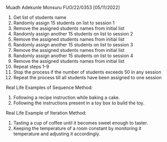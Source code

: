 Muadh Adekunle Monsuru FUO/22/0353
[05/11/2022]

1. Get list of students name
2. Randomly assign 15 students on list to session 1
3. Remove the assigned students names from initial list
4. Randomly assign another 15 students on list to session 2
5. Remove the assigned students names from initial list
6. Randomly assign another 15 students on list to session 3
7. Remove the assigned students names from initial list
8. Randomly assign another 15 students on list to session 4
9. Remove the assigned students names from initial list
10. Repeat steps 1-9
11. Stop the process if the number of students exceeds 50 in any session
12. Repeat the process till all students have been assigned to one session 



Real Life Examples of Sequence Method:
1. Following a recipe instruction while baking a cake.
2. Following the instructions present in a toy box to build the toy.

Real Life Example of Iteration Method:
1. Tasting a cup of coffee until it becomes sweet enough to taster. 
2. Keeping the temperature of a room constant by monitoring it temperature and adjusting it accordingly. 